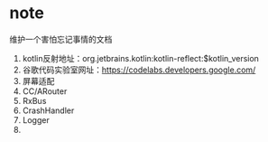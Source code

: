 # note
维护一个害怕忘记事情的文档

1. kotlin反射地址：org.jetbrains.kotlin:kotlin-reflect:$kotlin_version
2. 谷歌代码实验室网址：https://codelabs.developers.google.com/
3. 屏幕适配
4. CC/ARouter
5. RxBus
6. CrashHandler
7. Logger
8. 
